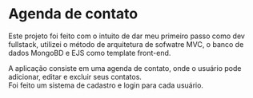 # Agenda de contato
Este projeto foi feito com o intuito de dar meu primeiro passo como dev fullstack, utilizei o método de arquitetura de sofwatre MVC, o banco de dados MongoBD e EJS como template front-end.

A aplicação consiste em uma agenda de contato, onde o usuário pode adicionar, editar e excluir seus contatos. <br>
Foi feito um sistema de cadastro e login para cada usuário.
